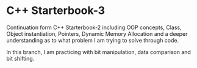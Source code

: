 # C++ Starterbook-3

Continuation form C++ Starterbook-2 including OOP concepts, Class, Object instantiation, Pointers, 
Dynamic Memory Allocation and a deeper understanding as to what problem I am trying to solve through code.

In this branch, I am practicing with bit manipulation, data comparison and
bit shifting.
